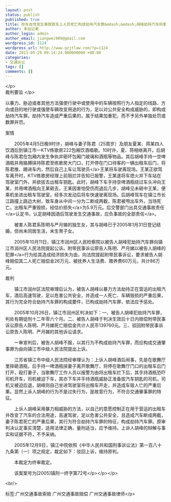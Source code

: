 ```yaml
---
layout: post
status: publish
published: true
title: 抢车自驾发生事故致车上人员死亡构成劫持汽车罪&mdash;&mdash;胡峰劫持汽车刑事附带民事诉讼案
author: 本站记者
author_login: admin
author_email: jiangwei909@gmail.com
wordpress_id: 1124
wordpress_url: http://www.gzjtlaw.com/?p=1124
date: 2011-05-29 09:14:24.000000000 +08:00
categories:
- 交通诉讼
tags: []
comments: []
---
```

<p><p><&#47;p><br>裁判要旨 <&#47;p><p>以暴力、胁迫或者其他方法强使行驶中或使用中的车辆按照行为人指定的线路、方向或目的地行驶或强使车辆改变用途的行为，足以对公共安全构成威胁的，即构成劫持汽车罪。劫持汽车造成严重后果的，属于结果加重犯，而不予另外单独处罚或数罪并罚。<p>案情<p>　　2005年4月5日晚9时许，胡峰与妻子陈君（25周岁）及朋友夏某、蒋某四人饮酒后到镇江市一KTV练歌房222包厢饮酒唱歌。10时许，夏、蒋相继离开。后胡峰与陈君在包厢内发生争执并砸坏包厢门玻璃和酒瓶等物品。其后胡峰手持一空啤酒瓶并用胳膊挟持陈君至练歌房大门口，打开停在门口待客的一辆出租车后门，将陈君推、踢进车内，然后自己上车让<a>驾驶员<&#47;a>王某将车驶离现场。王某正欲驾车离开时，KTV练歌房经理上前阻拦并告知已报警，王某遂将车熄火并下车站在驾驶室门外，并欲拔去出租车钥匙。此时，胡峰下车手持空啤酒瓶绕过车头冲向王某，并用啤酒瓶向王某砸去，王某因害怕受伤而退后几步，胡峰见未砸中王某，便乘机坐进出租车驾驶室，经多次发动后将车快速驶离现场。后胡峰驾车在镇江市长江路撞上路边大树，致车身从中间一分为二断成两截，陈君被甩出车外，当场死亡。出租车严重毁损，经估价<a>损失<&#47;a>为5.9万元。后交警部门出具<a>交通事故责任<&#47;a>认定书，认定胡峰因酒后驾驶发生交通事故，应负事故的<a>全部责任<&#47;a>。<p>　　被害人陈君系陈明与严月娣的独生女，其与胡峰已于2005年1月31日登记结婚，但尚未同居生活，未生育子女。<p>　　2005年10月11日，镇江市润州区人民检察院以被告人胡峰犯劫持汽车罪向镇江市润州区人民法院提起公诉。附带民事诉讼原告人陈明、严月娣以被告人胡峰的<a>犯罪<&#47;a>行为给其造成经济损失为由，向法院提起附带民事诉讼，要求被告人胡峰赔偿其二人死亡赔偿金26万元、被抚养人生活费、赡养费60万元，共计86万元。<p>裁判<p>　　镇江市润州区法院审理后认为，被告人胡峰以暴力方法劫持正在营运的出租汽车，酒后高速驾驶，足以危害公共安全，并造成一人死亡、车辆毁损的严重后果，其行为完全符合劫持汽车罪的构成要件，已构成劫持汽车罪，依法应予惩处。<p>　　2005年10月26日，镇江市润州区判决如下：一、被告人胡峰犯劫持汽车罪，判处有期徒刑十二年零六个月。二、被告人胡峰于判决生效后十日内赔偿附带民事诉讼原告人陈明、严月娣死亡赔偿金共计人民币139760元。三、驳回附带民事诉讼原告人陈明、严月娣的其他诉讼请求。<p>　　一审宣判后，被告人胡峰不服，以其行为不构成劫持汽车罪，而应构成交通肇事罪为由向镇江市中级人民法院提出上诉。<p>　　江苏省镇江市中级人民法院经审理认为：上诉人胡峰酒后闹事，先是在歌舞厅里摔砸酒瓶，后手持一啤酒瓶挟妻子离开歌舞厅，将停在歌舞厅门口的出租车后门打开，殴打妻子，当歌舞厅工作人员以报警为由将出租车拦下后，其手持酒瓶恐吓司机开车，司机被迫下车，其亦下车并手持酒瓶威胁正准备拔汽车钥匙的司机，司机又被迫后退，胡峰则自己坐进驾驶室将出租车开走，并造成车毁人亡的严重后果。显然上诉人胡峰的行为不是过失行为，是故意行为，不符合交通肇事罪的特征。<p>　　上诉人胡峰采用暴力相威胁的方法，以自己的意愿控制正在用于营运的出租车并改变了汽车的合法用途，高速驾驶，足以危害公共安全，且造成汽车断成两截，妻子陈君死亡的严重后果，其行为符合劫持汽车罪的特征，构成劫持汽车罪。原审判决认定事实清楚，适用法律正确，量刑适当，应予维持。上诉人胡峰的辩解与事实和证据不符，不予采纳。<p>　　2005年12月9日，镇江中院依照《中华人民共和国刑事诉讼法》第一百八十九条第（一）项之规定，裁定如下：驳回上诉，维持原判。<p>　　本裁定为终审裁定。<p>　　该案案号为[2005]镇刑一终字第72号<&#47;p><&#47;p><&#47;p><br&#47;><p>标签:广州交通事故索赔 广州交通事故赔偿 广州交通事故律师<&#47;p>
